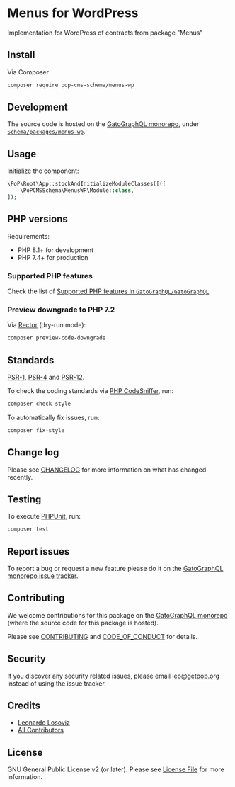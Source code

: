 # Menus for WordPress

<!--
[![Build Status][ico-travis]][link-travis]
[![Quality Score][ico-code-quality]][link-code-quality]
[![Software License][ico-license]](LICENSE.md)
[![Latest Version on Packagist][ico-version]][link-packagist]
[![Coverage Status][ico-scrutinizer]][link-scrutinizer]
[![Total Downloads][ico-downloads]][link-downloads]
-->

Implementation for WordPress of contracts from package "Menus"

## Install

Via Composer

``` bash
composer require pop-cms-schema/menus-wp
```

## Development

The source code is hosted on the [GatoGraphQL monorepo](https://github.com/GatoGraphQL/GatoGraphQL), under [`Schema/packages/menus-wp`](https://github.com/GatoGraphQL/GatoGraphQL/tree/master/layers/Schema/packages/menus-wp).

## Usage

Initialize the component:

``` php
\PoP\Root\App::stockAndInitializeModuleClasses([([
    \PoPCMSSchema\MenusWP\Module::class,
]);
```

## PHP versions

Requirements:

- PHP 8.1+ for development
- PHP 7.4+ for production

### Supported PHP features

Check the list of [Supported PHP features in `GatoGraphQL/GatoGraphQL`](https://github.com/GatoGraphQL/GatoGraphQL/blob/master/docs/supported-php-features.md)

### Preview downgrade to PHP 7.2

Via [Rector](https://github.com/rectorphp/rector) (dry-run mode):

```bash
composer preview-code-downgrade
```

## Standards

[PSR-1](https://www.php-fig.org/psr/psr-1), [PSR-4](https://www.php-fig.org/psr/psr-4) and [PSR-12](https://www.php-fig.org/psr/psr-12).

To check the coding standards via [PHP CodeSniffer](https://github.com/squizlabs/PHP_CodeSniffer), run:

``` bash
composer check-style
```

To automatically fix issues, run:

``` bash
composer fix-style
```

## Change log

Please see [CHANGELOG](CHANGELOG.md) for more information on what has changed recently.

## Testing

To execute [PHPUnit](https://phpunit.de/), run:

``` bash
composer test
```

## Report issues

To report a bug or request a new feature please do it on the [GatoGraphQL monorepo issue tracker](https://github.com/GatoGraphQL/GatoGraphQL/issues).

## Contributing

We welcome contributions for this package on the [GatoGraphQL monorepo](https://github.com/GatoGraphQL/GatoGraphQL) (where the source code for this package is hosted).

Please see [CONTRIBUTING](CONTRIBUTING.md) and [CODE_OF_CONDUCT](CODE_OF_CONDUCT.md) for details.

## Security

If you discover any security related issues, please email leo@getpop.org instead of using the issue tracker.

## Credits

- [Leonardo Losoviz][link-author]
- [All Contributors][link-contributors]

## License

GNU General Public License v2 (or later). Please see [License File](LICENSE.md) for more information.

[ico-version]: https://img.shields.io/packagist/v/pop-cms-schema/menus-wp.svg?style=flat-square
[ico-license]: https://img.shields.io/badge/license-GPLv2-brightgreen.svg?style=flat-square
[ico-travis]: https://img.shields.io/travis/pop-cms-schema/menus-wp/master.svg?style=flat-square
[ico-scrutinizer]: https://img.shields.io/scrutinizer/coverage/g/pop-cms-schema/menus-wp.svg?style=flat-square
[ico-code-quality]: https://img.shields.io/scrutinizer/g/pop-cms-schema/menus-wp.svg?style=flat-square
[ico-downloads]: https://img.shields.io/packagist/dt/pop-cms-schema/menus-wp.svg?style=flat-square

[link-packagist]: https://packagist.org/packages/pop-cms-schema/menus-wp
[link-travis]: https://travis-ci.org/pop-cms-schema/menus-wp
[link-scrutinizer]: https://scrutinizer-ci.com/g/pop-cms-schema/menus-wp/code-structure
[link-code-quality]: https://scrutinizer-ci.com/g/pop-cms-schema/menus-wp
[link-downloads]: https://packagist.org/packages/pop-cms-schema/menus-wp
[link-author]: https://github.com/leoloso
[link-contributors]: ../../../../../../contributors
